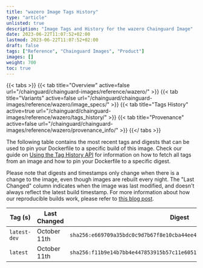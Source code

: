 ```yaml
---
title: "wazero Image Tags History"
type: "article"
unlisted: true
description: "Image Tags and History for the wazero Chainguard Image"
date: 2023-06-22T11:07:52+02:00
lastmod: 2023-06-22T11:07:52+02:00
draft: false
tags: ["Reference", "Chainguard Images", "Product"]
images: []
weight: 700
toc: true
---
```


{{< tabs >}}
{{< tab title="Overview" active=false url="/chainguard/chainguard-images/reference/wazero/" >}}
{{< tab title="Variants" active=false url="/chainguard/chainguard-images/reference/wazero/image_specs/" >}}
{{< tab title="Tags History" active=true url="/chainguard/chainguard-images/reference/wazero/tags_history/" >}}
{{< tab title="Provenance" active=false url="/chainguard/chainguard-images/reference/wazero/provenance_info/" >}}
{{</ tabs >}}

The following table contains the most recent tags and digests that can be used to pin your Dockerfile to a specific build of this image. Check our guide on [Using the Tag History API](/chainguard/chainguard-images/using-the-tag-history-api/) for information on how to fetch all tags from an image and how to pin your Dockerfile to a specific digest.

Please note that digests and timestamps only change when there is a change to the image, even though images are rebuilt every night. The "Last Changed" column indicates when the image was last modified, and doesn't always reflect the latest build timestamp. For more information about how our reproducible builds work, please refer to [this blog post](https://www.chainguard.dev/unchained/reproducing-chainguards-reproducible-image-builds).

| Tag (s)       | Last Changed | Digest                                                                    |
|---------------|--------------|---------------------------------------------------------------------------|
|  `latest-dev` | October 11th | `sha256:e669709a35bdc0c9d7b67f8e10cba44ee40b4a4f5b10209a26cc8eacc6a9793b` |
|  `latest`     | October 11th | `sha256:f11b9e14b7bb4e447853915b57c11e60514233742fc538131b01bd6bbe11bd8b` |


